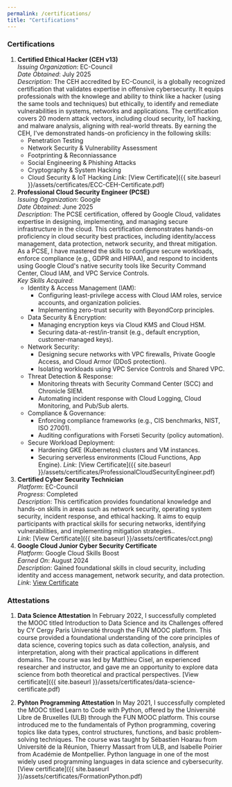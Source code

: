 ```yaml
---
permalink: /certifications/
title: "Certifications"
---
```

### Certifications
1. **Certified Ethical Hacker (CEH v13)**  
   *Issuing Organization*: EC-Council  
   *Date Obtained*: July 2025  
   *Description*: The CEH accredited by EC-Council, is a globally recognized certification that validates expertise in offensive cybersecurity. It equips professionals with the knowlege and ability to think like a hacker (using the same tools and techniques) but ethically, to identify and remediate vulnerabilities in systems, networks and applications. The certification covers 20 modern attack vectors, including cloud security, IoT hacking, and malware analysis, aligning with real-world threats. By earning the CEH, I've demonstrated hands-on proficiency in the following skills:
   - Penetration Testing
   - Network Security & Vulnerability Assessment
   - Footprinting & Reconniassance
   - Social Engineering & Phishing Attacks
   - Cryptography & System Hacking
   - Cloud Security & IoT Hacking
   *Link*: [View Certificate]({{ site.baseurl }}/assets/certificates/ECC-CEH-Certificate.pdf) 
2. **Professional Cloud Security Engineer (PCSE)**  
   *Issuing Organization*: Google  
   *Date Obtained*: June 2025  
   *Description*: The PCSE certification, offered by Google Cloud, validates expertise in designing, implementing, and managing secure infrastructure in the cloud. This certification demonstrates hands-on proficiency in cloud security best practices, including identity/access management, data protection, network security, and threat mitigation. As a PCSE, I have mastered the skills to configure secure workloads, enforce compliance (e.g., GDPR and HIPAA), and respond to incidents using Google Cloud's native security tools like Security Command Center, Cloud IAM, and VPC Service Controls.  
   *Key Skills Acquired*:
   - Identity & Access Management (IAM):
      - Configuring least-privilege access with Cloud IAM roles, service accounts, and organization policies.
      - Implementing zero-trust security with BeyondCorp principles.
   - Data Security & Encryption:
      - Managing encryption keys via Cloud KMS and Cloud HSM.
      - Securing data-at-rest/in-transit (e.g., default encryption, customer-managed keys).
   - Network Security:
      - Designing secure networks with VPC firewalls, Private Google Access, and Cloud Armor (DDoS protection).
      - Isolating workloads using VPC Service Controls and Shared VPC.
   - Threat Detection & Response:
      - Monitoring threats with Security Command Center (SCC) and Chronicle SIEM.
      - Automating incident response with Cloud Logging, Cloud Monitoring, and Pub/Sub alerts.
   - Compliance & Governance:
      - Enforcing compliance frameworks (e.g., CIS benchmarks, NIST, ISO 27001).
      - Auditing configurations with Forseti Security (policy automation).
   - Secure Workload Deployment:
      - Hardening GKE (Kubernetes) clusters and VM instances.
      - Securing serverless environments (Cloud Functions, App Engine).
   *Link*: [View Certificate]({{ site.baseurl }}/assets/certificates/ProfessionalCloudSecurityEngineer.pdf) 
3. **Certified Cyber Security Technician**  
   *Platform*: EC-Council  
   *Progress*: Completed  
   *Description*: This certification provides foundational knowledge and hands-on skills in areas such as network security, operating system security, incident response, and ethical hacking. It aims to equip participants with practical skills for securing networks, identifying vulnerabilities, and implementing mitigation strategies..  
   *Link*: [View Certificate]({{ site.baseurl }}/assets/certificates/cct.png) 
4. **Google Cloud Junior Cyber Security Certificate**  
   *Platform*:  Google Cloud Skills Boost  
   *Earned On*: August 2024  
   *Description*: Gained foundational skills in cloud security, including identity and access management, network security, and data protection.  
   *Link*: [View Certificate](https://www.credly.com/badges/60f6fd27-1b18-464a-9fa4-c9586dfd437b)

### Attestations
1. **Data Science Attestation** 
In February 2022, I successfully completed the MOOC titled Introduction to Data Science and its Challenges offered by CY Cergy Paris Université through the FUN MOOC platform. This course provided a foundational understanding of the core principles of data science, covering topics such as data collection, analysis, and interpretation, along with their practical applications in different domains.
The course was led by Matthieu Cisel, an experienced researcher and instructor, and gave me an opportunity to explore data science from both theoretical and practical perspectives. [View certificate]({{ site.baseurl }}/assets/certificates/data-science-certificate.pdf)

2. **Pyhton Programming Attestation**
In May 2021, I successfully completed the MOOC titled Learn to Code with Python, offered by the Université Libre de Bruxelles (ULB) through the FUN MOOC platform. This course introduced me to the fundamentals of Python programming, covering topics like data types, control structures, functions, and basic problem-solving techniques.
The course was taught by Sébastien Hoarau from Université de la Réunion, Thierry Massart from ULB, and Isabelle Poirier from Académie de Montpellier. Python language in one of the most widely used programming languages in data science and cybersecurity. [View certificate]({{ site.baseurl }}/assets/certificates/FormationPython.pdf)





